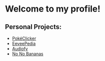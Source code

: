 # Welcome to my profile! 

## Personal Projects:
- [PokéClicker](https://github.com/andrewzjs/poke-clicker)
- [EeveePedia](https://github.com/andrewzjs/eeveepedia)
- [Audiofy](https://github.com/derrickhua/unit-3-project)
- [No No Bananas](https://github.com/andrewzjs/personal-projects/tree/main/no-no-bananas)
